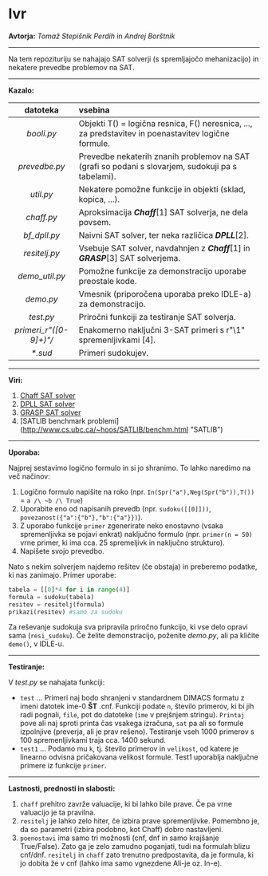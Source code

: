 lvr
===
**Avtorja:** _Tomaž Stepišnik Perdih_ in _Andrej Borštnik_
***

Na tem repozituriju se nahajajo SAT solverji (s spremljajočo mehanizacijo) in nekatere prevedbe problemov na SAT.

***
**Kazalo:**

datoteka | vsebina 
:---: | :--- 
_booli.py_ | Objekti T() = logična resnica, F() neresnica, ..., za predstavitev in poenastavitev logične formule.
_prevedbe.py_ | Prevedbe nekaterih znanih problemov na SAT (grafi so podani s slovarjem, sudokuji pa s tabelami).
_util.py_ | Nekatere pomožne funkcije in objekti (sklad, kopica, ...).
_chaff.py_ | Aproksimacija __*Chaff*__[1] SAT solverja, ne dela povsem.
*bf_dpll.py* | Naivni SAT solver, ter neka različica __*DPLL*__[2].
*resitelj.py* | Vsebuje SAT solver, navdahnjen z __*Chaff*__[1] in __*GRASP*__[3] SAT solverjema.
*demo_util.py* | Pomožne funkcije za demonstracijo uporabe preostale kode.
*demo.py* | Vmesnik (priporočena uporaba preko IDLE-a) za demonstracijo.
*test.py* | Priročni funkciji za testiranje SAT solverja.
*primeri_r"([0-9]+)"/* | Enakomerno naključni 3-SAT primeri s r"\1" spremenljivkami [4].
_*.sud_ | Primeri sudokujev.

***
**Viri:**

1. [Chaff SAT solver](https://www.princeton.edu/~chaff/publication/DAC2001v56.pdf "Chaff")
2. [DPLL SAT solver](http://en.wikipedia.org/wiki/DPLL_algorithm "DPLL")
3. [GRASP SAT solver](http://embedded.eecs.berkeley.edu/Alumni/wjiang/ee219b/grasp.pdf "GRASP")
4. [SATLIB benchmark problemi] (http://www.cs.ubc.ca/~hoos/SATLIB/benchm.html "SATLIB")

***
**Uporaba:**

Najprej sestavimo logično formulo in si jo shranimo. To lahko naredimo na več načinov:

1. Logično formulo napišite na roko (npr. `In(Spr("a"),Neg(Spr("b")),T())` = `a /\ ~b /\ True`)
2. Uporabite eno od napisanih prevedb (npr. `sudoku([[0]]))`, `povezanost({"a":{"b"},"b":{"a"}})`).
3. Z uporabo funkcije `primer` zgenerirate neko enostavno (vsaka spremenljivka se pojavi enkrat) naključno formulo (npr. `primer(n = 50)` vrne primer, ki ima cca. 25 spremeljivk in naključno strukturo).
4. Napišete svojo prevedbo.

Nato s nekim solverjem najdemo rešitev (če obstaja) in preberemo podatke, ki nas zanimajo.
Primer uporabe:
```python
tabela = [[0]*4 for i in range(4)]
formula = sudoku(tabela)
resitev = resitelj(formula)
prikazi(resitev) #samo za sudoku
```
Za reševanje sudokuja sva pripravila priročno funkcijo, ki vse delo opravi sama (`resi_sudoku`).
Če želite demonstracijo, poženite _demo.py_, ali pa kličite `demo()`, v IDLE-u.

***
**Testiranje:**

V *test.py* se nahajata funkciji:
* `test` ... Primeri naj bodo shranjeni v standardnem DIMACS formatu z imeni datotek ime-0 **ŠT** .cnf. Funkciji podate `n`, število primerov, ki bi jih radi pognali, `file`, pot do datoteke (`ime` v prejšnjem stringu). `Printaj` pove ali naj sproti printa čas vsakega izračuna, `sat` pa ali so formule izpolnjive (preverja, ali je prav rešeno). Testiranje vseh 1000 primerov s 100 spremenljivkami traja cca. 1400 sekund.
* `test1` ... Podamo mu `k`, tj. število primerov in `velikost`, od katere je linearno odvisna pričakovana velikost formule. Test1 uporablja naključne primere iz funkcije `primer`.

***
**Lastnosti, prednosti in slabosti:**

1. `chaff` prehitro zavrže valuacije, ki bi lahko bile prave. Če pa vrne valuacijo je ta pravilna.
2. `resitelj` je lahko zelo hiter, če izbira prave spremenljivke. Pomembno je, da so parametri (izbira podobno, kot Chaff) dobro nastavljeni.
3. `poenostavi` ima samo tri možnosti (cnf, dnf in samo krajšanje True/False). Zato ga je zelo zamudno poganjati, tudi na formulah blizu cnf/dnf. `resitelj` in `chaff` zato trenutno predpostavita, da je formula, ki jo dobita že v cnf (lahko ima samo vgnezdene Ali-je oz. In-e).


